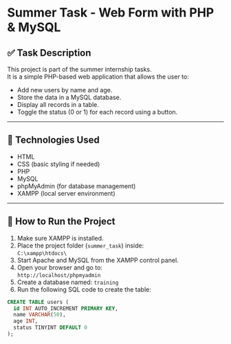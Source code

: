# Summer Task - Web Form with PHP & MySQL

## ✅ Task Description

This project is part of the summer internship tasks.  
It is a simple PHP-based web application that allows the user to:

- Add new users by name and age.
- Store the data in a MySQL database.
- Display all records in a table.
- Toggle the status (0 or 1) for each record using a button.

---

## 🧱 Technologies Used

- HTML
- CSS (basic styling if needed)
- PHP
- MySQL
- phpMyAdmin (for database management)
- XAMPP (local server environment)

---

## 🧪 How to Run the Project

1. Make sure XAMPP is installed.
2. Place the project folder (`summer_task`) inside:  
   `C:\xampp\htdocs\`
3. Start Apache and MySQL from the XAMPP control panel.
4. Open your browser and go to:  
   `http://localhost/phpmyadmin`
5. Create a database named: `training`
6. Run the following SQL code to create the table:

```sql
CREATE TABLE users (
  id INT AUTO_INCREMENT PRIMARY KEY,
  name VARCHAR(50),
  age INT,
  status TINYINT DEFAULT 0
);
